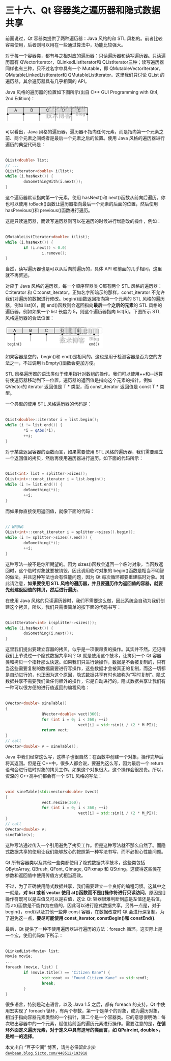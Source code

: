 # 三十六、Qt 容器类之遍历器和隐式数据共享

前面说过，Qt 容器类提供了两种遍历器：Java 风格的和 STL 风格的。前者比较容易使用，后者则可以用在一些通过算法中，功能比较强大。

对于每一个容器类，都有与之相对应的遍历器：只读遍历器和读写遍历器。只读遍历器有 QVectorIterator<t>，QLinkedListIterator<t>和 QListIterator<t>三种；读写遍历器同样也有三种，只不过名字中具有一个 Mutable，即 QMutableVectorIterator<t>，QMutableLinkedListIterator<t>和 QMutableListIterator<t>。这里我们只讨论 QList 的遍历器，其余遍历器具有几乎相同的 API。</t></t></t></t></t></t>

Java 风格的遍历器的位置如下图所示(出自 C++ GUI Programming with Qt4, 2nd Edition)：

![](img/64.png)

可以看出，Java 风格的遍历器，遍历器不指向任何元素，而是指向第一个元素之前、两个元素之间或者是最后一个元素之后的位置。使用 Java 风格的遍历器进行遍历的典型代码是：

```cpp

QList<double> list; 
// ... 
QListIterator<double> i(list); 
while (i.hasNext()) { 
        doSomethingWith(i.next()); 
}
```

这个遍历器默认指向第一个元素，使用 hasNext()和 next()函数从前向后遍历。你也可以使用 toBack()函数让遍历器指向最后一个元素的后面的位置，然后使用 hasPrevious()和 previous()函数进行遍历。

这是只读遍历器，而读写遍历器则可以在遍历的时候进行增删改的操作，例如：

```cpp

QMutableListIterator<double> i(list); 
while (i.hasNext()) { 
        if (i.next() < 0.0) 
                i.remove(); 
}
```

当然，读写遍历器也是可以从后向前遍历的，具体 API 和前面的几乎相同，这里就不再赘述。

对应于 Java 风格的遍历器，每一个顺序容器类 C<t>都有两个 STL 风格的遍历器：C<t>::iterator 和 C<t>::const_iterator。正如名字所暗示的那样，const_iterator 不允许我们对遍历的数据进行修改。begin()函数返回指向第一个元素的 STL 风格的遍历器，例如 list[0]，而 end()函数则会返回指向**最后一个之后的元素**的 STL 风格的遍历器，例如如果一个 list 长度为 5，则这个遍历器指向 list[5]。下图所示 STL 风格遍历器的合法位置：</t></t></t>

![](img/65.png)

如果容器是空的，begin()和 end()是相同的。这也是用于检测容器是否为空的方法之一，不过调用 isEmpty()函数会更加方便。

STL 风格遍历器的语法类似于使用指针对数组的操作。我们可以使用++和--运算符使遍历器移动到下一位置，遍历器的返回值是指向这个元素的指针。例如 QVector<t>的 iterator 返回值是 T * 类型，而 const_iterator 返回值是 const T * 类型。</t>

一个典型的使用 STL 风格遍历器的代码是：

```cpp

QList<double>::iterator i = list.begin(); 
while (i != list.end()) { 
        *i = qAbs(*i); 
        ++i; 
}
```

对于某些返回容器的函数而言，如果需要使用 STL 风格的遍历器，我们需要建立一个返回值的拷贝，然后再使用遍历器进行遍历。如下面的代码所示：

```cpp

QList<int> list = splitter->sizes(); 
QList<int>::const_iterator i = list.begin(); 
while (i != list.end()) { 
        doSomething(*i); 
        ++i; 
}
```

而如果你直接使用返回值，就像下面的代码：

```cpp

// WRONG 
QList<int>::const_iterator i = splitter->sizes().begin(); 
while (i != splitter->sizes().end()) { 
        doSomething(*i); 
        ++i; 
}
```

这种写法一般不是你所期望的。因为 sizes()函数会返回一个临时对象，当函数返回时，这个临时对象就要被销毁，因此调用临时对象的 begin()函数是相当不明智的做法。并且这种写法也会有性能问题，因为 Qt 每次循环都要重建临时对象。因此请注意，**如果要使用 STL 风格的遍历器，并且要遍历作为返回值的容器，就要先创建返回值的拷贝，然后进行遍历**。

在使用 Java 风格的只读遍历器时，我们不需要这么做，因此系统会自动为我们创建这个拷贝，所以，我们只需很简单的按下面的代码书写：

```cpp

QListIterator<int> i(splitter->sizes()); 
while (i.hasNext()) { 
        doSomething(i.next()); 
}
```

这里我们提出要建立容器的拷贝，似乎是一项很昂贵的操作。其实并不然。还记得我们上节说过一个隐式数据共享吗？Qt 就是使用这个技术，让拷贝一个 Qt 容器类和拷贝一个指针那么快速。如果我们只进行读操作，数据是不会被复制的，只有当这些需要复制的数据需要进行写操作，这些数据才会被真正的复制，而这一切都是自动进行的，也正因为这个原因，隐式数据共享有时也被称为“写时复制”。隐式数据共享不需要我们做任何额外的操作，它是自动进行的。隐式数据共享让我们有一种可以很方便的进行值返回的编程风格：

```cpp

QVector<double> sineTable()    
{    
                QVector<double> vect(360);    
                for (int i = 0; i < 360; ++i)    
                                vect[i] = std::sin(i / (2 * M_PI));    
                return vect;    
} 
// call 
QVector<double> v = sineTable();
```

Java 中我们经常这么写，这样子也很自然：在函数中创建一个对象，操作完毕后将其返回。但是在 C++中，很多人都会说，要避免这么写，因为最后一个 return 语句会进行临时对象的拷贝工作。如果这个对象很大，这个操作会很昂贵。所以，资深的 C++高手们都会有一个 STL 风格的写法：

```cpp

void sineTable(std::vector<double> &vect)    
{    
                vect.resize(360);    
                for (int i = 0; i < 360; ++i)    
                                vect[i] = std::sin(i / (2 * M_PI));    
} 
// call 
QVector<double> v; 
sineTable(v);
```

这种写法通过传入一个引用避免了拷贝工作。但是这种写法就不那么自然了。而隐式数据共享的使用让我们能够放心的按照第一种写法书写，而不必担心性能问题。

Qt 所有容器类以及其他一些类都使用了隐式数据共享技术，这些类包括 QByteArray, QBrush, QFont, QImage, QPixmap 和 QString。这使得这些类在参数和返回值中使用传值方式相当高效。

不过，为了正确使用隐式数据共享，我们需要建立一个良好的编程习惯。这其中之一就是，**对 list 或者 vector 使用 at()函数而不是[]操作符进行只读访问**。原因是[]操作符既可以是左值又可以是右值，这让 Qt 容器很难判断到底是左值还是右值，而 at()函数是不能作为左值的，因此可以进行隐式数据共享。另外一点是，对于 begin()，end()以及其他一些非 const 容器，在数据改变时 Qt 会进行深复制。为了避免这一点，**要尽可能使用 const_iterator, constBegin()和 constEnd()**.

最后，Qt 提供了一种不使用遍历器进行遍历的方法：foreach 循环。这实际上是一个宏，使用代码如下所示：

```cpp

QLinkedList<Movie> list; 
Movie movie; 
... 
foreach (movie, list) { 
        if (movie.title() == "Citizen Kane") { 
                std::cout << "Found Citizen Kane" << std::endl; 
                break; 
        } 
}
```

很多语言，特别是动态语言，以及 Java 1.5 之后，都有 foreach 的支持。Qt 中使用宏实现了 foreach 循环，有两个参数，第一个是单个的对象，成为遍历对象，相当于指向容器元素类型的一个指针，第二个是一个容器类。它的意思很明确：每次取出容器中的一个元素，赋值给前面的遍历元素进行操作。需要注意的是，**在循环外面定义遍历元素，对于定义中具有逗号的类而言，如 QPair<int, double>，是唯一的选择**。

本文出自 “豆子空间” 博客，请务必保留此出处 [`devbean.blog.51cto.com/448512/193918`](http://devbean.blog.51cto.com/448512/193918)